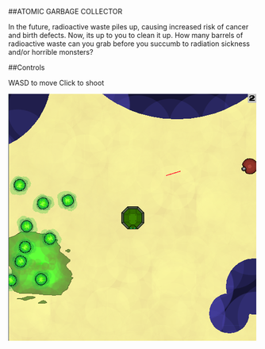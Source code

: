 ##ATOMIC GARBAGE COLLECTOR

In the future, radioactive waste piles up, causing increased risk of cancer and birth defects. Now, its up to you to clean it up. How many barrels of radioactive waste can you grab before you succumb to radiation sickness and/or horrible monsters?

##Controls

WASD to move
Click to shoot

![screenshot](screenshot.png)

